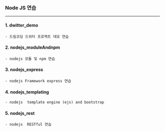 ### Node JS 연습

---

#### 1. dwitter_demo

    - 드림코딩 드위터 프로젝트 데모 연습

#### 2. nodejs_moduleAndnpm

    - nodejs 모듈 및 npm 연습

#### 3. nodejs_express

    - nodejs Framework express 연습

#### 4. nodejs_templating

    - nodejs  template engine (ejs) and bootstrap

#### 5. nodejs_rest

    - nodejs  RESTful 연습
